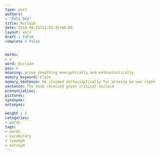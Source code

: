 ```yaml
---
type: post
authors:
- "Polo Dev"
title: Acclaim
date: 2018-08-15T21:52:42+06:00
layout: word
draft : false
complete : false


words:
- a
word: Acclaim
pos: n
meaning: prove something energetically and enthusiastically.
memory_keyword: Claim
memory_sentence: He claimed enthusiastically for proving he was right
sentence: The book received great critical acclaim
pronunciation:
pictures:
synonyms:
antonyms:

weight : 1
categories:
- words
tags:
- words
- vocabulary
- synonym
- antonym
---
```

